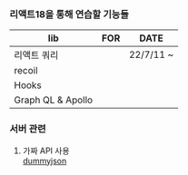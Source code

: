 ### 리액트18을 통해 연습할 기능들
| lib               | FOR | DATE       |
|-------------------|-----|------------|
| 리액트 쿼리            |     | 22/7/11 ~  |
| recoil            |     |            | 
| Hooks             |     |            |
| Graph QL & Apollo |     |            |

### 서버 관련
1. 가짜 API 사용<br/>
[dummyjson](https://dummyjson.com/)
